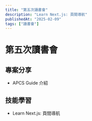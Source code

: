 ```yaml
---
title: "第五次讀書會"
description: "Learn Next.js: 頁間導航"
publishedAt: "2025-02-09"
tags: ["讀書會"]
---
```


# 第五次讀書會

## 專案分享

- APCS Guide 介紹

## 技能學習

- Learn Next.js: 頁間導航
